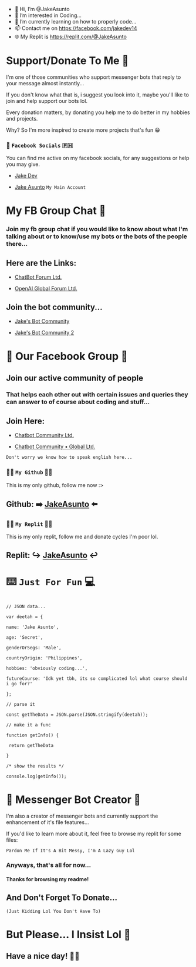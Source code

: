 - 👋 Hi, I’m @JakeAsunto
- 👀 I’m interested in Coding...
- 🌱 I’m currently learning on how to properly code...
- 📫 Contact me on https://facebook.com/jakedev14
- 🌐 My Replit is https://replit.com/@JakeAsunto
<!---
JakeAsunto/JakeAsunto is a ✨ special ✨ repository because its `README.md` (this file) appears on your GitHub profile.
You can click the Preview link to take a look at your changes.
--->

# Support/Donate To Me 🙌

I'm one of those communities who support messenger bots that reply to your message almost instantly...

If you don't know what that is, i suggest you look into it, maybe you'll like to join and help support our bots lol.

Every donation matters, by donating you help me to do better in my hobbies and projects.

Why? So I'm more inspired to create more projects that's fun 😁

### 💬 `Facebook Socials` 🇵🇭

You can find me active on my facebook socials, for any suggestions or help you may give. 

- [Jake Dev](https://www.facebook.com/jakedev14)

- [Jake Asunto](https://www.facebook.com/spidergarlic10) `My Main Account`

# My FB Group Chat 💬

### Join my fb group chat if you would like to know about what I'm talking about or to know/use my bots or the bots of the people there...

## Here are the Links:

- [ChatBot Forum Ltd.](https://m.me/j/Aba9tAyHyaPQ8i8y/)

- [OpenAI Global Forum Ltd.](https://m.me/j/AbYqc1TgZ1YhZMPP/)

## Join the bot community...

- [Jake's Bot Community](https://m.me/j/AbZIrLHS2mtVycs9/)

- [Jake's Bot Community 2](https://m.me/j/AbbxYwLobzAYAujH/)

# 👥 Our Facebook Group 💬

## Join our active community of people

### That helps each other out with certain issues and queries they can answer to of course about coding and stuff... <br> 

## Join Here:

- [Chatbot Community Ltd.](https://facebook.com/groups/764724705258553/)

- [Chatbot Community • Global Ltd.](https://facebook.com/groups/178711334798450/)

`Don't worry we know how to speak english here...`

### 👨‍💻 `My Github` 👨‍💻

This is my only github, follow me now :>

## Github: ➡️ [JakeAsunto](https://github.com/JakeAsunto) ⬅️

### 👨‍💻 `My Replit` 👨‍💻

This is my only replit, follow me and donate cycles I'm poor lol.

## Replit: ↪️ [JakeAsunto](https://replit.com/@JakeAsunto) ↩️

# ⌨️ `Just For Fun` 💻

```JS

// JSON data...

var deetah = {

name: 'Jake Asunto',

age: 'Secret',

genderOrSegs: 'Male',

countryOrigin: 'Philippines',

hobbies: 'obviously coding...',

futureCourse: 'Idk yet tbh, its so complicated lol what course should i go for?'

};

// parse it

const getTheData = JSON.parse(JSON.stringify(deetah));

// make it a func

function getInfo() {

 return getTheData

}

/* show the results */

console.log(getInfo());

```

# 🤖 Messenger Bot Creator 💬

I'm also a creator of messenger bots and currently support the enhancement of it's file features...

If you'd like to learn more about it, feel free to browse my replit for some files:

`Pardon Me If It's A Bit Messy, I'm A Lazy Guy Lol`

### Anyways, that's all for now...

#### Thanks for browsing my readme!

## And Don't Forget To Donate...

`(Just Kidding Lol You Don't Have To)`

# But Please... I Insist Lol 🙌

## Have a nice day! 🤩🤝
